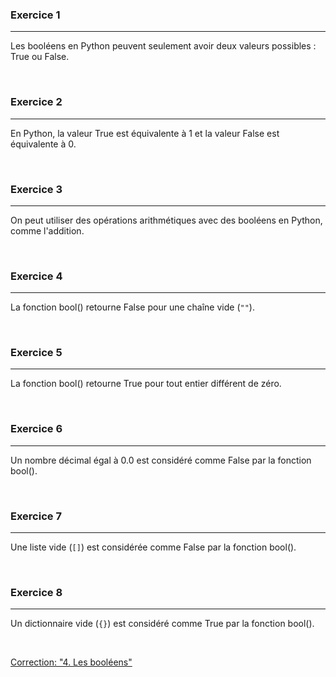 ### Exercice 1

---

Les booléens en Python peuvent seulement avoir deux valeurs possibles : True ou False.

<br>

### Exercice 2

---

En Python, la valeur True est équivalente à 1 et la valeur False est équivalente à 0.

<br>

### Exercice 3

---

On peut utiliser des opérations arithmétiques avec des booléens en Python, comme l'addition.

<br>

### Exercice 4

---

La fonction bool() retourne False pour une chaîne vide (`""`).

<br>

### Exercice 5

---

La fonction bool() retourne True pour tout entier différent de zéro.

<br>

### Exercice 6

---

Un nombre décimal égal à 0.0 est considéré comme False par la fonction bool().

<br>

### Exercice 7

---

Une liste vide (`[]`) est considérée comme False par la fonction bool().

<br>

### Exercice 8

---

Un dictionnaire vide (`{}`) est considéré comme True par la fonction bool().

<br>

[Correction: "4. Les booléens"](Corrections/4.%20Les%20booléens.md)
